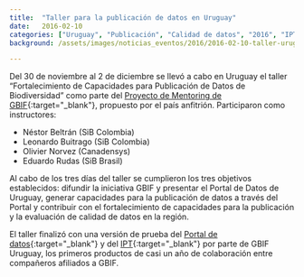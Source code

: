 ```yaml
---
title:  "Taller para la publicación de datos en Uruguay"
date:   2016-02-10
categories: ["Uruguay", "Publicación", "Calidad de datos", "2016", "IPT"]
background: /assets/images/noticias_eventos/2016/2016-02-10-taller-uruguay.png

---
```


Del 30 de noviembre al 2 de diciembre se llevó a cabo en Uruguay el taller “Fortalecimiento de Capacidades para Publicación de Datos de Biodiversidad” como parte del [Proyecto de Mentoring de GBIF](https://www.gbif.org/es/programme/82219/capacity-enhancement-support-programme){:target="_blank"}, propuesto por el país anfitrión. Participaron como instructores:  

+ Néstor Beltrán (SiB Colombia)  
+ Leonardo Buitrago (SiB Colombia)  
+ Olivier Norvez (Canadensys)  
+ Eduardo Rudas (SiB Brasil)  

Al cabo de los tres días del taller se cumplieron los tres objetivos establecidos: difundir la iniciativa GBIF y presentar el Portal de Datos de Uruguay, generar capacidades para la publicación de datos a través del Portal y contribuir con el fortalecimiento de capacidades para la publicación y la evaluación de calidad de datos en la región.  

El taller finalizó con una versión de prueba del [Portal de datos](http://www.dinama.gub.uy/gbifuruguay/fr/rechercher?view=map&1_f=36&1_o=EQ&1_v_1=GBIF%20Uruguay){:target="_blank"} y del [IPT](http://www.dinama.gub.uy/gbifuruguay-ipt/){:target="_blank"} por parte de GBIF Uruguay, los primeros productos de casi un año de colaboración entre compañeros afiliados a GBIF.
